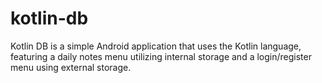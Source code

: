 # kotlin-db
Kotlin DB is a simple Android application that uses the Kotlin language, featuring a daily notes menu utilizing internal storage and a login/register menu using external storage.

